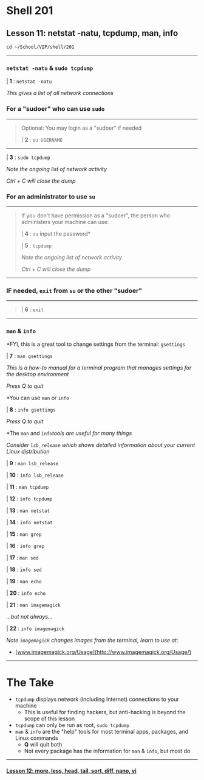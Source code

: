 # Shell 201
## Lesson 11: netstat -natu, tcpdump, man, info

`cd ~/School/VIP/shell/201`



___

### `netstat -natu` & `sudo tcpdump`

| **1** : `netstat -natu`

*This gives a list of all network connections*

### For a "sudoer" who can use `sudo`
>
___
> Optional: You may login as a "sudoer" if needed
>
> | **2** : `su USERNAME`
>
___

| **3** : `sudo tcpdump`

*Note the ongoing list of network activity*

*Ctrl + C will close the dump*

### For an administrator to use `su`
>
___
> If you don't have permission as a "sudoer", the person who administers your machine can use:
>
> | **4** : `su` input the password*
>
> | **5** : `tcpdump`
>
> *Note the ongoing list of network activity*
>
> *Ctrl + C will close the dump*
>
___

### IF needed, `exit` from `su` or the other "sudoer"
>
___
>
> | **6** : `exit`
>
___

### `man` & `info`

*FYI, this is a great tool to change settings from the terminal: `gsettings`

| **7** : `man gsettings`

*This is a how-to manual for a terminal program that manages settings for the desktop environment*

*Press Q to quit*

*You can use `man` or `info`

| **8** : `info gsettings`

*Press Q to quit*

*The `man` and `info`*tools are useful for many things*

*Consider `lsb_release` which shows detailed information about your current Linux distribution*

| **9** : `man lsb_release`

| **10** : `info lsb_release`

| **11** : `man tcpdump`

| **12** : `info tcpdump`

| **13** : `man netstat`

| **14** : `info netstat`

| **15** : `man grep`

| **16** : `info grep`

| **17** : `man sed`

| **18** : `info sed`

| **19** : `man echo`

| **20** : `info echo`

| **21** : `man imagemagick`

*...but not always...*

| **22** : `info imagemagick`

*Note `imagemagick` changes images from the terminal, learn to use at:*
- [www.imagemagick.org/Usage](http://www.imagemagick.org/Usage/)

___

# The Take

- `tcpdump` displays network (including Internet) connections to your machine
  - This is useful for finding hackers, but anti-hacking is beyond the scope of this lesson
- `tcpdump` can only be run as root, `sudo tcpdump`
- `man` & `info` are the "help" tools for most terminal apps, packages, and Linux commands
  - **Q** will quit both
  - Not every package has the information for `man` & `info`, but most do

___

#### [Lesson 12: more, less, head, tail, sort, diff, nano, vi](https://github.com/inkVerb/vip/blob/master/201-shell/Lesson-12.md)
